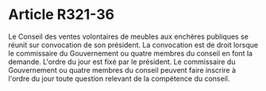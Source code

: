 # Article R321-36

Le Conseil des ventes volontaires de meubles aux enchères publiques se réunit sur convocation de son président. La convocation est de droit lorsque le commissaire du Gouvernement ou quatre membres du conseil en font la demande.   L'ordre du jour est fixé par le président. Le commissaire du Gouvernement ou quatre membres du conseil peuvent faire inscrire à l'ordre du jour toute question relevant de la compétence du conseil.